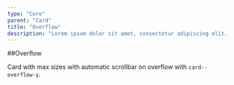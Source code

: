 ```yaml
---
type: "Core"
parent: "Card"
title: "Overflow"
description: "Lorem ipsum dolor sit amet, consectetur adipiscing elit. Nunc tempus laoreet leo sit amet iaculis."
---
```


##Overflow

Card with max sizes with automatic scrollbar on overflow with `card--overflow-y`.

<demo>
  <demovanilla src="inline/core/card/overflow-y">
  </demovanilla>
</demo>

